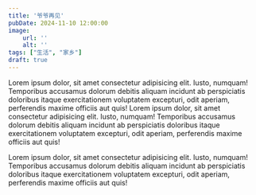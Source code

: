 ```yaml
---
title: '爷爷再见'
pubDate: 2024-11-10 12:00:00
image:
    url: ''
    alt: ''
tags: ["生活", "家乡"]
draft: true
---
```


<!-- 爷爷的离世实在有点太匆忙了，以至于我完全没反应过来。如今的我实在不敢过多的回忆爷爷，因为回忆一到深处、记忆一旦飘回到童年就会忍不住的落泪，无法控制。

且更不敢多去想奶奶，想到她如今只能孤独一人，我便如心绞了一般痛楚。`莫去想，莫去想，往前看，莫要自怨莫要难过...` -->

Lorem ipsum dolor, sit amet consectetur adipisicing elit. Iusto, numquam! Temporibus accusamus dolorum debitis aliquam incidunt ab perspiciatis doloribus itaque exercitationem voluptatem excepturi, odit aperiam, perferendis maxime officiis aut quis! Lorem ipsum dolor, sit amet consectetur adipisicing elit. Iusto, numquam! Temporibus accusamus dolorum debitis aliquam incidunt ab perspiciatis doloribus itaque exercitationem voluptatem excepturi, odit aperiam, perferendis maxime officiis aut quis!

Lorem ipsum dolor, sit amet consectetur adipisicing elit. Iusto, numquam! Temporibus accusamus dolorum debitis aliquam incidunt ab perspiciatis doloribus itaque exercitationem voluptatem excepturi, odit aperiam, perferendis maxime officiis aut quis!